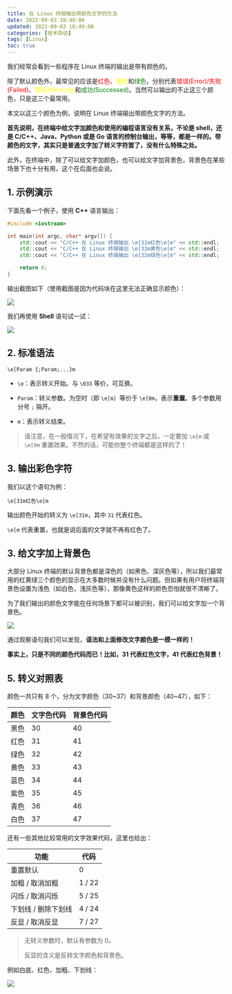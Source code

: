 ```yaml
---
title: 在 Linux 终端输出带颜色文字的方法
date: 2022-09-03 18:49:00
updated: 2022-09-03 18:49:00
categories: [技术杂谈]
tags: [Linux]
toc: true
---
```


我们经常会看到一些程序在 Linux 终端的输出是带有颜色的。

除了默认颜色外，最常见的应该是<font color=red>红色</font>、<font color=yellow>黄色</font>和<font color=green>绿色</font>，分别代表<font color=red>错误(Error)/失败(Failed)</font>、<font color=yellow>警告(Warning)</font>和<font color=green>成功(Successed)</font>。当然可以输出的不止这三个颜色，只是这三个最常用。

本文以这三个颜色为例，说明在 Linux 终端输出带颜色文字的方法。

**首先说明，在终端中给文字加颜色和使用的编程语言没有关系，不论是 shell，还是 C/C++、Java、Python 或是 Go 语言的控制台输出，等等，都是一样的。带颜色的文字，其实只是普通文字加了转义字符罢了，没有什么特殊之处。**

此外，在终端中，除了可以给文字加颜色，也可以给文字加背景色，背景色在某些场景下也十分有用，这个在后面也会说。

## 1. 示例演示

下面先看一个例子，使用 **C++** 语言输出：

```cpp
#include <iostream>

int main(int argc, char* argv[]) {
    std::cout << "C/C++ 在 Linux 终端输出 \e[31m红色\e[m" << std::endl;
    std::cout << "C/C++ 在 Linux 终端输出 \e[33m黄色\e[m" << std::endl;
    std::cout << "C/C++ 在 Linux 终端输出 \e[32m绿色\e[m" << std::endl;

    return 0;
}
```

输出截图如下（使用截图是因为代码块在这里无法正确显示颜色）：

![](https://gukaifeng.cn/posts/zai-linux-zhong-duan-shu-chu-dai-yan-se-wen-zi-de-fang-fa/zai-linux-zhong-duan-shu-chu-dai-yan-se-wen-zi-de-fang-fa_1.png)

我们再使用 **Shell** 语句试一试：

![](https://gukaifeng.cn/posts/zai-linux-zhong-duan-shu-chu-dai-yan-se-wen-zi-de-fang-fa/zai-linux-zhong-duan-shu-chu-dai-yan-se-wen-zi-de-fang-fa_2.png)

## 2. 标准语法

```
\e[Param {;Param;...}m
```

* `\e`：表示转义开始。与 `\033` 等价，可互换。

* `Param`：转义参数。为空时（即 `\e[m`）等价于 `\e[0m`，表示**重置**。多个参数用分号 `;` 隔开。

* `m`：表示转义结束。

> 请注意，在一般情况下，在希望有效果的文字之后，一定要加 `\e[m` 或 `\e[0m` 重置效果。不然的话，可能你整个终端都是这样的了！

## 3. 输出彩色字符

我们以这个语句为例：

```
\e[31m红色\e[m
```

输出颜色开始的转义为 `\e[31m`，其中 `31` 代表红色。

`\e[m` 代表重置，也就是说后面的文字就不再有红色了。

## 3. 给文字加上背景色

大部分 Linux 终端的默认背景色都是深色的（如黑色、深灰色等），所以我们最常用的红黄绿三个颜色的显示在大多数时候并没有什么问题。但如果有用户将终端背景色设置为浅色（如白色，浅灰色等），那像黄色这样的颜色恐怕就很不清晰了。

为了我们输出的颜色文字能在任何场景下都可以被识别，我们可以给文字加一个背景色。

![](https://gukaifeng.cn/posts/zai-linux-zhong-duan-shu-chu-dai-yan-se-wen-zi-de-fang-fa/zai-linux-zhong-duan-shu-chu-dai-yan-se-wen-zi-de-fang-fa_3.png)

通过观察语句我们可以发现，**语法和上面修改文字颜色是一模一样的！**

**事实上，只是不同的颜色代码而已！比如，31 代表红色文字，41 代表红色背景！**

## 5. 转义对照表

颜色一共只有 8 个，分为文字颜色（30\~37）和背景颜色（40\~47），如下：

| 颜色  | 文字色代码 | 背景色代码 |
| --- | ----- | ----- |
| 黑色  | 30    | 40    |
| 红色  | 31    | 41    |
| 绿色  | 32    | 42    |
| 黄色  | 33    | 43    |
| 蓝色  | 34    | 44    |
| 紫色  | 35    | 45    |
| 青色  | 36    | 46    |
| 白色  | 37    | 47    |

还有一些其他比较常用的文字效果代码，这里也给出：

| 功能          | 代码     |
| ----------- | ------ |
| 重置默认        | 0      |
| 加粗 / 取消加粗   | 1 / 22 |
| 闪烁 / 取消闪烁   | 5 / 25 |
| 下划线 / 删除下划线 | 4 / 24 |
| 反显 / 取消反显   | 7 / 27 |

> 无转义参数时，默认有参数为 0。
> 
> 反显的含义是反转文字颜色和背景色。

例如白底、红色、加粗、下划线：

![](https://gukaifeng.cn/posts/zai-linux-zhong-duan-shu-chu-dai-yan-se-wen-zi-de-fang-fa/zai-linux-zhong-duan-shu-chu-dai-yan-se-wen-zi-de-fang-fa_4.png)
